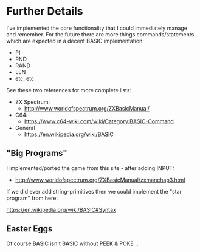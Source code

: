 # Further Details

I've implemented the core functionality that I could immediately manage and
remember.  For the future there are more things commands/statements which
are expected in a decent BASIC implementation:

* PI
* RND
* RAND
* LEN
* etc, etc.

See these two references for more complete lists:

* ZX Spectrum:
  * http://www.worldofspectrum.org/ZXBasicManual/
* C64:
  * https://www.c64-wiki.com/wiki/Category:BASIC-Command
* General
  * https://en.wikipedia.org/wiki/BASIC


## "Big Programs"

I implemented/ported the game from this site - after adding INPUT:

* http://www.worldofspectrum.org/ZXBasicManual/zxmanchap3.html

If we did ever add string-primitives then we could implement the "star
program" from here:

  https://en.wikipedia.org/wiki/BASIC#Syntax


## Easter Eggs

Of course BASIC isn't BASIC without PEEK & POKE ..
